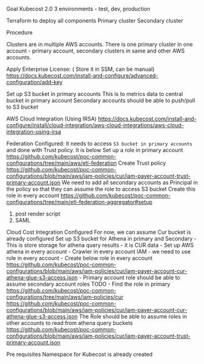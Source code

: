
Goal 
Kubecost 2.0
    3 environments - test, dev, production

Terraform to deploy all components
    Primary cluster
    Secondary cluster

Procedure

Clusters are in multiple AWS accounts. There is one primary cluster in one account - primary account, secondary clusters in same and other AWS accounts.

Apply Enterprise License: ( Store it in SSM, can be manual)
    https://docs.kubecost.com/install-and-configure/advanced-configuration/add-key

Set up S3 bucket in primary accounts
    This is to metrics data to central bucket in primary account
    Secondary accounts should be able to push/pull to S3 bucket

AWS Cloud Integration (Using IRSA) 
    https://docs.kubecost.com/install-and-configure/install/cloud-integration/aws-cloud-integrations/aws-cloud-integration-using-irsa

Federation Configured:
    It needs to access `S3 bucket in primary accounts` and done with Trust policy. It is below
    Set up a role in primary account
        https://github.com/kubecost/poc-common-configurations/tree/main/aws/etl-federation
    Create Trust policy
        https://github.com/kubecost/poc-common-configurations/blob/main/aws/iam-policies/cur/iam-payer-account-trust-primary-account.json
        We need to add all secondary accounts as Principal in the policy so that they can assume the role to access S3 bucket
    Create this role in every account
        https://github.com/kubecost/poc-common-configurations/tree/main/etl-federation-aggregator#setup

1. post render script
2. SAML

Cloud Cost Integration Configured
    For now, we can assume Cur bucket is already configured
    Set up S3 bucket for Athena in primary and Secondary
        - This is store storage for athena query results - it is CUR data
        - Set up AWS athena in every account
        - Crawler in every account
    IAM - we need to use role in every account
        - Create below role in every account
            https://github.com/kubecost/poc-common-configurations/blob/main/aws/iam-policies/cur/iam-payer-account-cur-athena-glue-s3-access.json
        - Primary account role should be able to assume secondary account roles
            TODO - Find the role in primary
            https://github.com/kubecost/poc-common-configurations/tree/main/aws/iam-policies/cur
            https://github.com/kubecost/poc-common-configurations/blob/main/aws/iam-policies/cur/iam-payer-account-cur-athena-glue-s3-access.json
            The Role should be able to assume roles in other accounts to read from athena query buckets
                https://github.com/kubecost/poc-common-configurations/blob/main/aws/iam-policies/cur/iam-payer-account-trust-primary-account.json

Pre requisites
Namespace for Kubecost is already created
